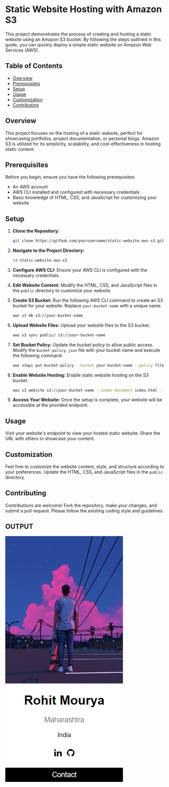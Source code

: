 # Static Website Hosting with Amazon S3

This project demonstrates the process of creating and hosting a static website using an Amazon S3 bucket. By following the steps outlined in this guide, you can quickly deploy a simple static website on Amazon Web Services (AWS).

## Table of Contents
- [Overview](#overview)
- [Prerequisites](#prerequisites)
- [Setup](#setup)
- [Usage](#usage)
- [Customization](#customization)
- [Contributing](#contributing)


## Overview

This project focuses on the hosting of a static website, perfect for showcasing portfolios, project documentation, or personal blogs. Amazon S3 is utilized for its simplicity, scalability, and cost-effectiveness in hosting static content.

## Prerequisites

Before you begin, ensure you have the following prerequisites:
- An AWS account
- AWS CLI installed and configured with necessary credentials
- Basic knowledge of HTML, CSS, and JavaScript for customizing your website

## Setup

1. **Clone the Repository:**
   ```bash
   git clone https://github.com/yourusername/static-website-aws-s3.git
   ```

2. **Navigate to the Project Directory:**
   ```bash
   cd static-website-aws-s3
   ```

3. **Configure AWS CLI:**
   Ensure your AWS CLI is configured with the necessary credentials.

4. **Edit Website Content:**
   Modify the HTML, CSS, and JavaScript files in the `public` directory to customize your website.

5. **Create S3 Bucket:**
   Run the following AWS CLI command to create an S3 bucket for your website. Replace `your-bucket-name` with a unique name.

   ```bash
   aws s3 mb s3://your-bucket-name
   ```

6. **Upload Website Files:**
   Upload your website files to the S3 bucket.

   ```bash
   aws s3 sync public/ s3://your-bucket-name
   ```

7. **Set Bucket Policy:**
   Update the bucket policy to allow public access. Modify the `bucket-policy.json` file with your bucket name and execute the following command:

   ```bash
   aws s3api put-bucket-policy --bucket your-bucket-name --policy file://bucket-policy.json
   ```

8. **Enable Website Hosting:**
   Enable static website hosting on the S3 bucket.

   ```bash
   aws s3 website s3://your-bucket-name --index-document index.html --error-document error.html
   ```

9. **Access Your Website:**
   Once the setup is complete, your website will be accessible at the provided endpoint.

## Usage

Visit your website's endpoint to view your hosted static website. Share the URL with others to showcase your content.

## Customization

Feel free to customize the website content, style, and structure according to your preferences. Update the HTML, CSS, and JavaScript files in the `public` directory.

## Contributing

Contributions are welcome! Fork the repository, make your changes, and submit a pull request. Please follow the existing coding style and guidelines.

## OUTPUT 
![alt text](image.png)
